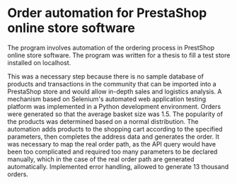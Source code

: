 # Order automation for PrestaShop online store software

The program involves automation of the ordering process in PrestShop online store software. The program was written for a thesis to fill a test store installed on localhost. 

This was a necessary step because there is no sample database of products and transactions in the community that can be imported into a PrestaShop store and would allow in-depth sales and logistics analysis. A mechanism based on Selenium's automated web application testing platform was implemented in a Python development environment. Orders were generated so that the average basket size was 1.5. The popularity of the products was determined based on a normal distribution. The automation adds products to the shopping cart according to the specified parameters, then completes the address data and generates the order. It was necessary to map the real order path, as the API query would have been too complicated and required too many parameters to be declared manually, which in the case of the real order path are generated automatically. Implemented error handling, allowed to generate 13 thousand orders.
